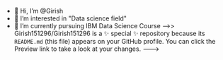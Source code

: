 - 👋 Hi, I’m @Girish
- 👀 I’m interested in "Data science field"
- 🌱 I’m currently pursuing IBM Data Science Course
-->>  
Girish151296/Girish151296 is a ✨ special ✨ repository because its `README.md` (this file) appears on your GitHub profile.
You can click the Preview link to take a look at your changes.
--->
